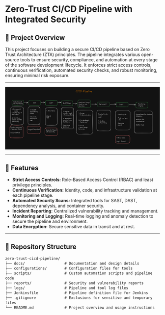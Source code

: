 # Zero-Trust CI/CD Pipeline with Integrated Security

## 📜 Project Overview
This project focuses on building a secure CI/CD pipeline based on Zero Trust Architecture (ZTA) principles. The pipeline integrates various open-source tools to ensure security, compliance, and automation at every stage of the software development lifecycle. It enforces strict access controls, continuous verification, automated security checks, and robust monitoring, ensuring minimal risk exposure.

---

![Pipeline Workflow](./images/git.png "Pipeline Overview")

---

## 🚀 Features
- **Strict Access Controls:** Role-Based Access Control (RBAC) and least privilege principles.
- **Continuous Verification:** Identity, code, and infrastructure validation at each pipeline stage.
- **Automated Security Scans:** Integrated tools for SAST, DAST, dependency analysis, and container security.
- **Incident Reporting:** Centralized vulnerability tracking and management.
- **Monitoring and Logging:** Real-time logging and anomaly detection to secure the pipeline and environment.
- **Data Encryption:** Secure sensitive data in transit and at rest.

---

## 📂 Repository Structure
```plaintext
zero-trust-cicd-pipeline/
├── docs/                  # Documentation and design details
├── configurations/        # Configuration files for tools
├── scripts/               # Custom automation scripts and pipeline code
├── reports/               # Security and vulnerability reports
├── logs/                  # Pipeline and tool log files
├── Jenkinsfile            # Pipeline definition file for Jenkins
├── .gitignore             # Exclusions for sensitive and temporary files
└── README.md              # Project overview and usage instructions

